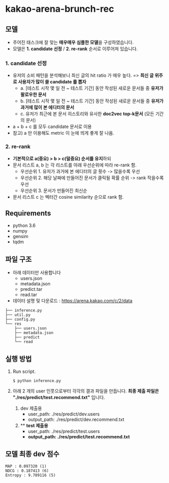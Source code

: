 # kakao-arena-brunch-rec

## 모델
- 주어진 태스크에 잘 맞는 **매우매우 심플한 모델**을 구성하였습니다.
- 모델은 **1. candidate 선정** / **2. re-rank** 순서로 이루어져 있습니다.

### 1. candidate 선정 
- 유저의 소비 패턴을 분석해보니 최신 글의 hit ratio 가 매우 높다. => **최신 글 위주로 사용자가 많이 쓸 candidate 를 뽑자**
   - a. [테스트 시작 몇 일 전 ~ 테스트 기간] 동안 작성된 새로운 문서들 중 **유저가 팔로우한 문서**
   - b. [테스트 시작 몇 일 전 ~ 테스트 기간] 동안 작성된 새로운 문서들 중 **유저가 과거에 많이 본 에디터의 문서**
   - c. 유저가 최근에 본 문서 히스토리와 유사한 **doc2vec top-k문서** (모든 기간의 문서)
- a + b + c 를 모두 candidate 문서로 이용
- 참고) a 만 이용해도 metric 이 눈에 띄게 좋게 잘 나옴.

### 2. re-rank
- **기본적으로 a(중요) > b > c(덜중요) 순서를 유지**하되 
- 문서 리스트 a, b 는 각 리스트를 아래 우선순위에 따라 re-rank 함.
   - 우선순위 1. 유저가 과거에 본 에디터의 글 횟수 -> 많을수록 우선
   - 우선순위 2. 해당 날짜에 만들어진 문서가 클릭될 확률 순위 -> rank 작을수록 우선
   - 우선순위 3. 문서가 만들어진 최신순
- 문서 리스트 c 는 벡터간 cosine similarity 순으로 rank 함.

## Requirements
- python 3.6
- numpy
- gensim
- tqdm

## 파일 구조
- 아래 데이터만 사용합니다
   - users.json
   - metadata.json
   - predict.tar
   - read.tar
- 데이터 설명 및 다운로드 : https://arena.kakao.com/c/2/data

~~~
├── inference.py
├── util.py
├── config.py
└── res
    ├── users.json
    ├── metadata.json
    ├── predict
    └── read
~~~


## 실행 방법
1. Run script.

	~~~
	$ python inference.py
	~~~


2. 아래 2 개의 user 인풋으로부터 각각의 결과 파일을 만듭니다. **최종 제출 파일은 "./res/predict/test.recommend.txt"** 입니다.
   1. dev 제출용
      - user_path: ./res/predict/dev.users
      - output_path: ./res/predict/dev.recommend.txt
   2. ** **test 제출용**
      - user_path: ./res/predict/test.users
      - **output_path: ./res/predict/test.recommend.txt**


## 모델 최종 dev 점수
~~~
MAP : 0.097320 (1)
NDCG : 0.187413 (6)
Entropy : 9.789116 (5)
~~~
